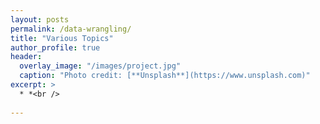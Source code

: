```yaml
---
layout: posts
permalink: /data-wrangling/
title: "Various Topics"
author_profile: true
header:
  overlay_image: "/images/project.jpg"
  caption: "Photo credit: [**Unsplash**](https://www.unsplash.com)"
excerpt: >
  * *<br />
  
---
```



